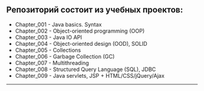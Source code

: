 ## Репозиторий состоит из учебных проектов:

- Chapter_001 - Java basics. Syntax
- Chapter_002 - Object-oriented programming (OOP)
- Chapter_003 - Java IO API
- Chapter_004 - Object-oriented design (OOD), SOLID
- Chapter_005 - Collections
- Chapter_006 - Garbage Collection (GC)
- Chapter_007 - Multithreading
- Chapter_008 - Structured Query Language (SQL), JDBC
- Chapter_009 - Java servlets, JSP + HTML/CSS/jQuery/Ajax

***
